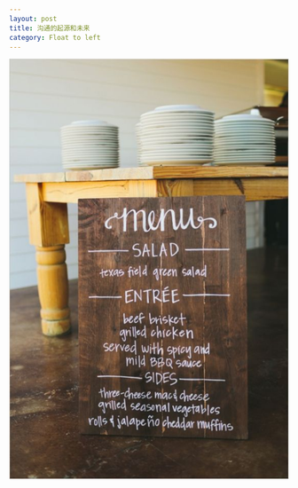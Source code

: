 ```yaml
---
layout: post
title: 沟通的起源和未来
category: Float to left
---
```


![set](/images/menu.jpg "menu")






 


